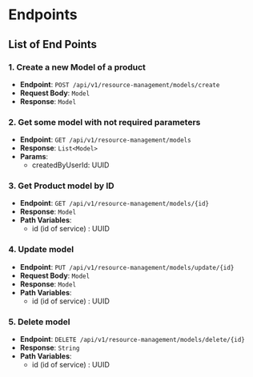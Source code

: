 # Endpoints

## List of End Points

### 1. Create a new Model of a product

- **Endpoint**: `POST /api/v1/resource-management/models/create`
- **Request Body**: `Model`
- **Response**: `Model`

### 2. Get some model with not required parameters

- **Endpoint**: `GET /api/v1/resource-management/models`
- **Response**: `List<Model>`
- **Params**:
  - createdByUserId: UUID

### 3. Get Product model by ID

- **Endpoint**: `GET /api/v1/resource-management/models/{id}`
- **Response**: `Model`
- **Path Variables**:
  - id (id of service) : UUID

### 4. Update model

- **Endpoint**: `PUT /api/v1/resource-management/models/update/{id}`
- **Request Body**: `Model`
- **Response**: `Model`
- **Path Variables**:
  - id (id of service) : UUID

### 5. Delete model

- **Endpoint**: `DELETE /api/v1/resource-management/models/delete/{id}`
- **Response**: `String`
- **Path Variables**:
  - id (id of service) : UUID

